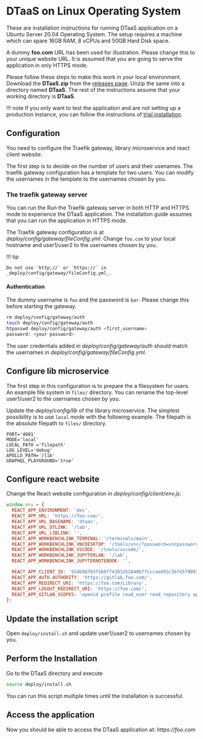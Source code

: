 # DTaaS on Linux Operating System

These are installation instructions for running DTaaS application on a Ubuntu Server 20.04 Operating System. The setup requires a machine which can spare 16GB RAM, 8 vCPUs and 50GB Hard Disk space.

A dummy **foo.com** URL has been used for illustration. Please change this to your unique website URL. It is assumed that you are going to serve the application in only HTTPS mode.

Please follow these steps to make this work in your local environment. Download the **DTaaS.zip** from the [releases page](https://github.com/INTO-CPS-Association/DTaaS/releases). Unzip the same into a directory named **DTaaS**. The rest of the instructions assume that your working directory is **DTaaS**.

!!! note
    If you only want to test the application and are not setting up a production instance, you can follow the instructions of [trial installation](trial.md).

## Configuration

You need to configure the Traefik gateway, library microservice and react client website.

The first step is to decide on the number of users and their usenames. The traefik gateway configuration has a template for two users. You can modify the usernames in the template to the usernames chosen by you.

### The traefik gateway server

You can run the Run the Traefik gateway server in both HTTP and HTTPS mode to experience the DTaaS application. The installation guide assumes that you can run the application in HTTPS mode.

The Traefik gateway configuration is at _deploy/config/gateway/fileConfig.yml_. Change `foo.com` to your local hostname and user1/user2 to the usernames chosen by you.

!!! tip

    Do not use `http://` or `https://` in _deploy/config/gateway/fileConfig.yml_.

#### Authentication

The dummy username is `foo` and the password is `bar`.
Please change this before starting the gateway.

```bash
rm deploy/config/gateway/auth
touch deploy/config/gateway/auth
htpasswd deploy/config/gateway/auth <first_username>
password: <your password>
```

The user credentials added in _deploy/config/gateway/auth_ should match the usernames in _deploy/config/gateway/fileConfig.yml_.

## Configure lib microservice

The first step in this configuration is to prepare the a filesystem for users. An example file system in `files/` directory. You can rename the top-level user1/user2 to the usernames chosen by you.

Update the _deploy/config/lib_ of the library microservice. The simplest possibility is to use `local` mode with the following example. The filepath is the absolute filepath to `files/` directory.

```env
PORT='4001'
MODE='local'
LOCAL_PATH ='filepath'
LOG_LEVEL='debug'
APOLLO_PATH='/lib'
GRAPHQL_PLAYGROUND='true'
```

## Configure react website

Change the React website configuration in _deploy/config/client/env.js_.

```js
window.env = {
  REACT_APP_ENVIRONMENT: 'dev',
  REACT_APP_URL: 'https://foo.com/',
  REACT_APP_URL_BASENAME: 'dtaas',
  REACT_APP_URL_DTLINK: '/lab',
  REACT_APP_URL_LIBLINK: '',
  REACT_APP_WORKBENCHLINK_TERMINAL: '/terminals/main',
  REACT_APP_WORKBENCHLINK_VNCDESKTOP: '/tools/vnc/?password=vncpassword',
  REACT_APP_WORKBENCHLINK_VSCODE: '/tools/vscode/',
  REACT_APP_WORKBENCHLINK_JUPYTERLAB: '/lab',
  REACT_APP_WORKBENCHLINK_JUPYTERNOTEBOOK: '',

  REACT_APP_CLIENT_ID: '934b98f03f1b6f743832b2840bf7cccaed93c3bfe579093dd0942a433691ccc0',
  REACT_APP_AUTH_AUTHORITY: 'https://gitlab.foo.com/',
  REACT_APP_REDIRECT_URI: 'https://foo.com/Library',
  REACT_APP_LOGOUT_REDIRECT_URI: 'https://foo.com/',
  REACT_APP_GITLAB_SCOPES: 'openid profile read_user read_repository api',
};
```

## Update the installation script

Open `deploy/install.sh` and update user1/user2 to usernames chosen by you.

## Perform the Installation

Go to the DTaaS directory and execute

```sh
source deploy/install.sh
```

You can run this script multiple times until the installation is successful.

## Access the application

Now you should be able to access the DTaaS application at: _https://foo.com_

